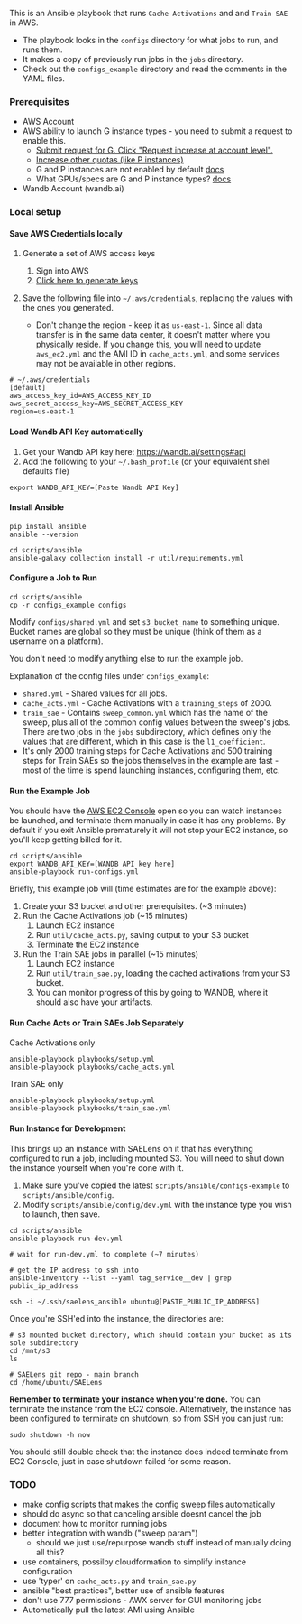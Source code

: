 This is an Ansible playbook that runs `Cache Activations` and and `Train SAE` in AWS.

- The playbook looks in the `configs` directory for what jobs to run, and runs them.
- It makes a copy of previously run jobs in the `jobs` directory.
- Check out the `configs_example` directory and read the comments in the YAML files.

### Prerequisites
- AWS Account
- AWS ability to launch G instance types - you need to submit a request to enable this.
  - [Submit request for G. Click "Request increase at account level".](https://us-east-1.console.aws.amazon.com/servicequotas/home/services/ec2/quotas/L-3819A6DF)
  - [Increase other quotas (like P instances)](https://us-east-1.console.aws.amazon.com/servicequotas/home/services/ec2/quotas)
  - G and P instances are not enabled by default [docs](https://docs.aws.amazon.com/AWSEC2/latest/UserGuide/ec2-resource-limits.html)
  - What GPUs/specs are G and P instance types? [docs](https://docs.aws.amazon.com/dlami/latest/devguide/gpu.html)
- Wandb Account (wandb.ai)

### Local setup

#### Save AWS Credentials locally
1) Generate a set of AWS access keys 
   1) Sign into AWS
   2) [Click here to generate keys](
	https://us-east-1.console.aws.amazon.com/iam/home?region=us-east-1#/security_credentials/access-key-wizard)

2) Save the following file into `~/.aws/credentials`, replacing the values with the ones you generated.
   - Don't change the region - keep it as `us-east-1`. Since all data transfer is in the same data center, it doesn't matter where you physically reside. If you change this, you will need to update `aws_ec2.yml` and the AMI ID in `cache_acts.yml`, and some services may not be available in other regions.

```
# ~/.aws/credentials
[default]
aws_access_key_id=AWS_ACCESS_KEY_ID
aws_secret_access_key=AWS_SECRET_ACCESS_KEY
region=us-east-1
```

#### Load Wandb API Key automatically
1) Get your Wandb API key here: https://wandb.ai/settings#api
2) Add the following to your `~/.bash_profile` (or your equivalent shell defaults file)
```
export WANDB_API_KEY=[Paste Wandb API Key]
```

#### Install Ansible

```
pip install ansible
ansible --version

cd scripts/ansible
ansible-galaxy collection install -r util/requirements.yml
```

#### Configure a Job to Run
```
cd scripts/ansible
cp -r configs_example configs
```
Modify `configs/shared.yml` and set `s3_bucket_name` to something unique. Bucket names are global so they must be unique (think of them as a username on a platform).

You don't need to modify anything else to run the example job.

Explanation of the config files under `configs_example`:
- `shared.yml` - Shared values for all jobs.
- `cache_acts.yml` - Cache Activations with a `training_steps` of 2000.
- `train_sae` - Contains `sweep_common.yml` which has the name of the sweep, plus all of the common config values between the sweep's jobs. There are two jobs in the `jobs` subdirectory, which defines only the values that are different, which in this case is the `l1_coefficient`.
- It's only 2000 training steps for Cache Activations and 500 training steps for Train SAEs so the jobs themselves in the example are fast - most of the time is spend launching instances, configuring them, etc.

#### Run the Example Job

You should have the [AWS EC2 Console](https://us-east-1.console.aws.amazon.com/ec2/home?region=us-east-1) open so you can watch instances be launched, and terminate them manually in case it has any problems. By default if you exit Ansible prematurely it will not stop your EC2 instance, so you'll keep getting billed for it.

```
cd scripts/ansible
export WANDB_API_KEY=[WANDB API key here]
ansible-playbook run-configs.yml
```

Briefly, this example job will (time estimates are for the example above):
1) Create your S3 bucket and other prerequisites. (~3 minutes)
2) Run the Cache Activations job (~15 minutes)
   1) Launch EC2 instance
   2) Run `util/cache_acts.py`, saving output to your S3 bucket
   3) Terminate the EC2 instance
3) Run the Train SAE jobs in parallel (~15 minutes)
   1) Launch EC2 instance
   2) Run `util/train_sae.py`, loading the cached activations from your S3 bucket.
   3) You can monitor progress of this by going to WANDB, where it should also have your artifacts.


#### Run Cache Acts or Train SAEs Job Separately

Cache Activations only
```
ansible-playbook playbooks/setup.yml
ansible-playbook playbooks/cache_acts.yml
```

Train SAE only
```
ansible-playbook playbooks/setup.yml
ansible-playbook playbooks/train_sae.yml
```

#### Run Instance for Development

This brings up an instance with SAELens on it that has everything configured to run a job, including mounted S3. You will need to shut down the instance yourself when you're done with it.
1) Make sure you've copied the latest `scripts/ansible/configs-example` to `scripts/ansible/config`.
2) Modify `scripts/ansible/config/dev.yml` with the instance type you wish to launch, then save.

```
cd scripts/ansible
ansible-playbook run-dev.yml

# wait for run-dev.yml to complete (~7 minutes)

# get the IP address to ssh into
ansible-inventory --list --yaml tag_service__dev | grep public_ip_address

ssh -i ~/.ssh/saelens_ansible ubuntu@[PASTE_PUBLIC_IP_ADDRESS]
```

Once you're SSH'ed into the instance, the directories are:
```
# s3 mounted bucket directory, which should contain your bucket as its sole subdirectory
cd /mnt/s3
ls

# SAELens git repo - main branch
cd /home/ubuntu/SAELens
```

**Remember to terminate your instance when you're done.**
You can terminate the instance from the EC2 console. Alternatively, the instance has been configured to terminate on shutdown, so from SSH you can just run:
```
sudo shutdown -h now
```
You should still double check that the instance does indeed terminate from EC2 Console, just in case shutdown failed for some reason.

### TODO
   - make config scripts that makes the config sweep files automatically
   - should do async so that canceling ansible doesnt cancel the job
   - document how to monitor running jobs
   - better integration with wandb ("sweep param")
     - should we just use/repurpose wandb stuff instead of manually doing all this?
   - use containers, possilby cloudformation to simplify instance configuration
   - use 'typer' on `cache_acts.py` and `train_sae.py` 
   - ansible "best practices", better use of ansible features
   - don't use 777 permissions
	- AWX server for GUI monitoring jobs
   - Automatically pull the latest AMI using Ansible